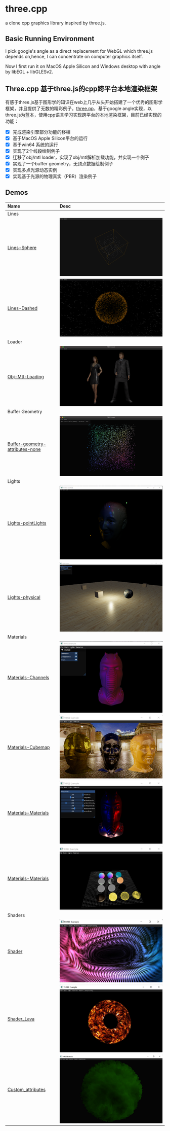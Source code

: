 # three.cpp
 a clone cpp graphics library inspired by three.js.

## Basic Running Environment
 I pick google's angle as a direct replacement for WebGL which three.js depends on,hence, I can concentrate on computer graphics itself.
 
 Now I first run it on MacOS Apple Silicon and Windows desktop with angle by libEGL + libGLESv2.

## Three.cpp 基于three.js的cpp跨平台本地渲染框架

有感于three.js基于图形学的知识在web上几乎从头开始搭建了一个优秀的图形学框架，并且提供了无数的精彩例子。[three.pp](https://github.com/nintymiles/three.cpp)，基于google angle实现，以three.js为蓝本，使用cpp语言学习实现跨平台的本地渲染框架，目前已经实现的功能：

- [x] 完成渲染引擎部分功能的移植
- [x] 基于MacOS Apple Silicon平台的运行
- [x] 基于win64 系统的运行
- [x] 实现了2个线段绘制例子
- [x] 迁移了obj/mtl loader，实现了obj/mtl解析加载功能，并实现一个例子
- [x] 实现了一个buffer geometry，无顶点数据绘制例子
- [x] 实现多点光源动态实例
- [x] 实现基于光源的物理真实（PBR）渲染例子

## Demos

| Name                                | Desc                                                                               |
|:------------------------------------|:-----------------------------------------------------------------------------------|
| Lines                               |                                                                                    |
| [Lines-Sphere]()                    | ![Lines-Sphere demo](doc/images/ScreenShot2023-11-07-11-31.png)                    |
| [Lines-Dashed]()                    | ![Lines-Dashed demo](doc/images/ScreenShot2023-11-07-12-49.png)                    |
| Loader                              |                                                                                    |
| [Obj-Mtl-Loading]()                 | ![Loader-Obj-Mtl demo](doc/images/ScreenShot2023-11-09-14-53.png)                  |
| Buffer Geometry                     |                                                                                    |
| [Buffer-geometry-attributes-none]() | ![Buffer-geometry-attributes-none demo](doc/images/ScreenShot2023-11-10-14-55.png) |
| Lights                              |                                                                                    |
| [Lights-pointLights]()              | ![Lights-pointLights](doc/images/20231122111242.png)                               |
| [Lights-physical]()                 | ![Lights-physical](doc/images/20231117165351.jpg)                                  |
| Materials                           |                                                                                    |
| [Materials-Channels]()              | ![Materials-Channels](doc/images/20231130173421.png)                               |
| [Materials-Cubemap]()               | ![Materials-Channels](doc/images/20231214095137.png)                               |
| [Materials-Materials]()             | ![Materials-Channels](doc/images/20231214085239.png)                               |
| [Materials-Materials]()             | ![Materials-Channels](doc/images/20231214095324.png)                               |
| Shaders                             |                                                                                    |
| [Shader]()                          | ![Shader_demo](doc/images/202312371003.jpg)                                        |
| [Shader_Lava]()                     | ![Shader_lava](doc/images/202312371004.jpg)                                        |
| [Custom_attributes]()               | ![Custom_attributes](doc/images/202312271000.jpg)                               |